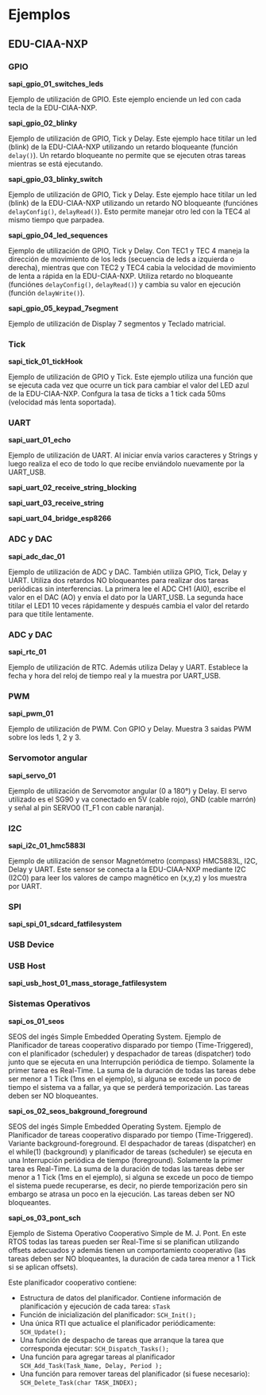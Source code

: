 # Ejemplos

## EDU-CIAA-NXP

### GPIO

**sapi_gpio_01_switches_leds**

Ejemplo de utilización de GPIO. Este ejemplo enciende un led con cada tecla
de la EDU-CIAA-NXP.

**sapi_gpio_02_blinky**

Ejemplo de utilización de GPIO, Tick y Delay. Este ejemplo hace titilar un
led (blink) de la EDU-CIAA-NXP utilizando un retardo bloqueante (función ``delay()``). Un retardo bloqueante no permite que se ejecuten otras tareas
mientras se está ejecutando.

**sapi_gpio_03_blinky_switch**

Ejemplo de utilización de GPIO, Tick y Delay. Este ejemplo hace titilar un
led (blink) de la EDU-CIAA-NXP utilizando un retardo NO bloqueante (funciónes
``delayConfig()``, ``delayRead()``). Esto permite
manejar otro led con la TEC4 al mismo tiempo que parpadea.

**sapi_gpio_04_led_sequences**

Ejemplo de utilización de GPIO, Tick y Delay. Con TEC1 y TEC 4 maneja la
dirección de movimiento de los leds (secuencia de leds a izquierda o derecha),
mientras que con TEC2 y TEC4 cabia la velocidad de movimiento de lenta a rápida
en la EDU-CIAA-NXP. Utiliza retardo no bloqueante (funciónes ``delayConfig()``,
``delayRead()``) y cambia su valor en ejecución (función ``delayWrite()``).

**sapi_gpio_05_keypad_7segment**

Ejemplo de utilización de Display 7 segmentos y Teclado matricial.


### Tick

**sapi_tick_01_tickHook**

Ejemplo de utilización de GPIO y Tick. Este ejemplo utiliza una función
que se ejecuta cada vez que ocurre un tick para cambiar el valor del LED azul
de la EDU-CIAA-NXP. Confgura la tasa de ticks a 1 tick cada 50ms (velocidad más
lenta soportada).


### UART

**sapi_uart_01_echo**

Ejemplo de utilización de UART. Al iniciar envía varios caracteres y Strings y
luego realiza el eco de todo lo que recibe enviándolo nuevamente por la
UART_USB.

**sapi_uart_02_receive_string_blocking**

**sapi_uart_03_receive_string**

**sapi_uart_04_bridge_esp8266**


### ADC y DAC

**sapi_adc_dac_01**

Ejemplo de utilización de ADC y DAC. También utiliza GPIO, Tick, Delay y
UART. Utiliza dos retardos NO bloqueantes para realizar dos tareas periódicas
sin interferencias. La primera lee el ADC CH1 (AI0), escribe el valor en el DAC
(AO) y envía el dato por la UART_USB. La segunda hace titilar el LED1 10 veces
rápidamente y después cambia el valor del retardo para que titile lentamente.


### ADC y DAC

**sapi_rtc_01**

Ejemplo de utilización de RTC. Además utiliza Delay y UART. Establece la fecha
y hora del reloj de tiempo real y la muestra por UART_USB.


### PWM

**sapi_pwm_01**

Ejemplo de utilización de PWM. Con GPIO y Delay. Muestra 3 saidas PWM sobre
los leds 1, 2 y 3.

### Servomotor angular

**sapi_servo_01**

Ejemplo de utilización de Servomotor angular (0 a 180°) y Delay. El servo
utilizado es el SG90 y va conectado en 5V (cable rojo), GND (cable marrón) y
señal al pin SERVO0 (T_F1 con cable naranja).


### I2C

**sapi_i2c_01_hmc5883l**

Ejemplo de utilización de sensor Magnetómetro (compass) HMC5883L, I2C, Delay y
UART. Este sensor se conecta a la EDU-CIAA-NXP mediante I2C (I2C0) para leer los
valores de campo magnético en (x,y,z) y los muestra por UART.


### SPI

**sapi_spi_01_sdcard_fatfilesystem**


### USB Device



### USB Host

**sapi_usb_host_01_mass_storage_fatfilesystem**


### Sistemas Operativos

**sapi_os_01_seos**

SEOS del ingés Simple Embedded Operating System. 
Ejemplo de Planificador de tareas cooperativo disparado por tiempo 
(Time-Triggered), con el planificador (scheduler) y despachador de tareas 
(dispatcher) todo junto que se ejecuta en una Interrupción periódica de tiempo.
Solamente la primer tarea es Real-Time. La suma de la duración de todas las 
tareas debe ser menor a 1 Tick (1ms en el ejemplo), si alguna se excede un 
poco de tiempo el sistema va a fallar, ya que se perderá temporización.
Las tareas deben ser NO bloqueantes.

**sapi_os_02_seos_bakground_foreground**

SEOS del ingés Simple Embedded Operating System. 
Ejemplo de Planificador de tareas cooperativo disparado por tiempo 
(Time-Triggered). Variante background-foreground. El despachador de tareas 
(dispatcher) en el while(1) (background) y planificador de tareas 
(scheduler) se ejecuta en una Interrupción periódica de tiempo (foreground).
Solamente la primer tarea es Real-Time. La suma de la duración de todas las 
tareas debe ser menor a 1 Tick (1ms en el ejemplo), si alguna se excede un 
poco de tiempo el sistema puede recuperarse, es decir, no pierde 
temporización pero sin embargo se atrasa un poco en la ejecución.
Las tareas deben ser NO bloqueantes.

**sapi_os_03_pont_sch**

Ejemplo de Sistema Operativo Cooperativo Simple de M. J. Pont. En este RTOS 
todas las tareas pueden ser Real-Time si se planifican utilizando offsets 
adecuados y además tienen un comportamiento cooperativo (las tareas deben 
ser NO bloqueantes, la duración de cada tarea menor a 1 Tick si se aplican 
offsets).

Este planificador cooperativo contiene:

 - Estructura de datos del planificador. Contiene información de planificación y ejecución de cada tarea: ``sTask``
 - Función de inicialización del planificador: ``SCH_Init();``
 - Una única RTI que actualice el planificador periódicamente: ``SCH_Update();``
 - Una función de despacho de tareas que arranque la tarea que corresponda ejecutar: ``SCH_Dispatch_Tasks();``
 - Una función para agregar tareas al planificador ``SCH_Add_Task(Task_Name, Delay, Period );``
 - Una función para remover tareas del planificador (si fuese necesario): ``SCH_Delete_Task(char TASK_INDEX);``

